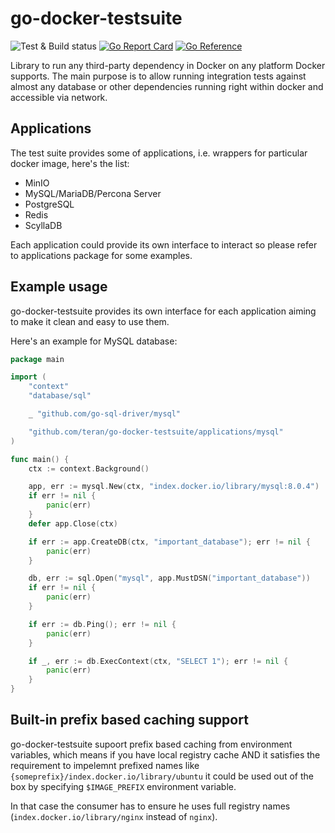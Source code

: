 # go-docker-testsuite

![Test & Build status](https://github.com/teran/go-docker-testsuite/actions/workflows/verify.yml/badge.svg)
[![Go Report Card](https://goreportcard.com/badge/github.com/teran/go-docker-testsuite)](https://goreportcard.com/report/github.com/teran/go-docker-testsuite)
[![Go Reference](https://pkg.go.dev/badge/github.com/teran/go-docker-testsuite.svg)](https://pkg.go.dev/github.com/teran/go-docker-testsuite)

Library to run any third-party dependency in Docker on any platform Docker supports.
The main purpose is to allow running integration tests against almost any
database or other dependencies running right within docker and accessible via
network.

## Applications

The test suite provides some of applications, i.e. wrappers for particular
docker image, here's the list:

* MinIO
* MySQL/MariaDB/Percona Server
* PostgreSQL
* Redis
* ScyllaDB

Each application could provide its own interface to interact so please refer
to applications package for some examples.

## Example usage

go-docker-testsuite provides its own interface for each application aiming to
make it clean and easy to use them.

Here's an example for MySQL database:

```go
package main

import (
    "context"
    "database/sql"

    _ "github.com/go-sql-driver/mysql"

    "github.com/teran/go-docker-testsuite/applications/mysql"
)

func main() {
    ctx := context.Background()

    app, err := mysql.New(ctx, "index.docker.io/library/mysql:8.0.4")
    if err != nil {
        panic(err)
    }
    defer app.Close(ctx)

    if err := app.CreateDB(ctx, "important_database"); err != nil {
        panic(err)
    }

    db, err := sql.Open("mysql", app.MustDSN("important_database"))
    if err != nil {
        panic(err)
    }

    if err := db.Ping(); err != nil {
        panic(err)
    }

    if _, err := db.ExecContext(ctx, "SELECT 1"); err != nil {
        panic(err)
    }
}

```

## Built-in prefix based caching support

go-docker-testsuite supoort prefix based caching from environment variables,
which means if you have local registry cache AND it satisfies the requirement
to impelemnt prefixed names like `{someprefix}/index.docker.io/library/ubuntu`
it could be used out of the box by specifying `$IMAGE_PREFIX` environment variable.

In that case the consumer has to ensure he uses full registry names (`index.docker.io/library/nginx`
instead of `nginx`).
